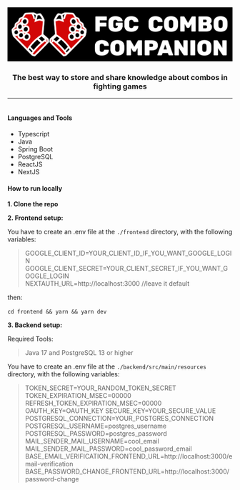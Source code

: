 <img src="./assets/full-logo.svg" />
<h3 align="center"> The best way to store and share knowledge about combos in fighting games</h3>


----

<h4 style="margin-top: 35px;">Languages and Tools</h4>

<ul>
    <li>Typescript</li>
    <li>Java</li>
    <li>Spring Boot</li>
    <li>PostgreSQL</li>
    <li>ReactJS</li>
    <li>NextJS</li>
</ul>

#### How to run locally

<p><strong>1. Clone the repo</strong></p>

<p>
<strong>2. Frontend setup:</strong>

You have to create an .env file at the <code>./frontend</code> directory, with the following variables: 
> GOOGLE_CLIENT_ID=YOUR_CLIENT_ID_IF_YOU_WANT_GOOGLE_LOGIN <br/> 
> GOOGLE_CLIENT_SECRET=YOUR_CLIENT_SECRET_IF_YOU_WANT_GOOGLE_LOGIN <br/> 
> NEXTAUTH_URL=http://localhost:3000 //leave it default 

then: 


<code>cd frontend && yarn && yarn dev</code>

</p>

<p>
<strong>3. Backend setup:</strong>

Required Tools: 
>Java 17 and PostgreSQL 13 or higher

You have to create an .env file at the <code>./backend/src/main/resources</code> directory, with the following variables: 
> TOKEN_SECRET=YOUR_RANDOM_TOKEN_SECRET <br/> 
TOKEN_EXPIRATION_MSEC=00000 <br/> 
REFRESH_TOKEN_EXPIRATION_MSEC=00000 <br/> 
OAUTH_KEY=OAUTH_KEY
SECURE_KEY=YOUR_SECURE_VALUE <br/>
POSTGRESQL_CONNECTION=YOUR_POSTGRES_CONNECTION <br/>
POSTGRESQL_USERNAME=postgres_username <br/>
POSTGRESQL_PASSWORD=postgres_password <br/>
MAIL_SENDER_MAIL_USERNAME=cool_email <br/>
MAIL_SENDER_MAIL_PASSWORD=cool_password_email <br/>
BASE_EMAIL_VERIFICATION_FRONTEND_URL=http://localhost:3000/email-verification <br/>
BASE_PASSWORD_CHANGE_FRONTEND_URL=http://localhost:3000/password-change <br/>
</p>


